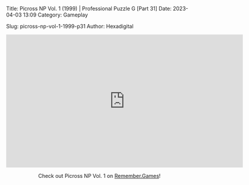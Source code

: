 Title: Picross NP Vol. 1 (1999) | Professional Puzzle G [Part 31]
Date: 2023-04-03 13:09
Category: Gameplay

Slug: picross-np-vol-1-1999-p31
Author: Hexadigital

<center><iframe src="https://www.youtube.com/embed/QDgvLXSqfyc?feature=oembed" allow="accelerometer; autoplay; encrypted-media; gyroscope; picture-in-picture" width="640" height="360" frameborder="0"></iframe>

Check out Picross NP Vol. 1 on [Remember.Games](https://remember.games/game/6791/picross-np-vol-1/)!</center>